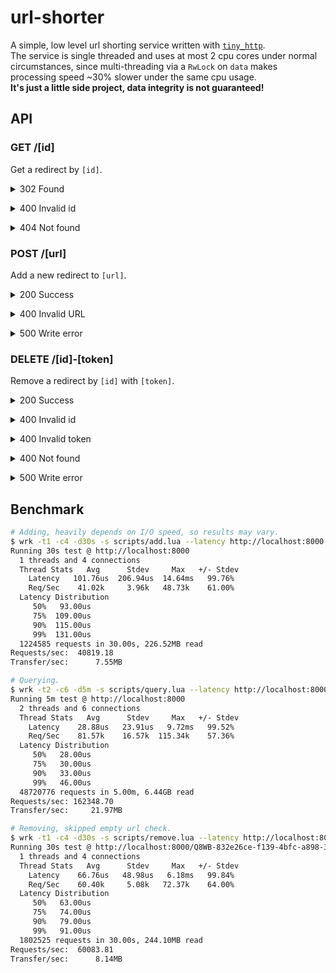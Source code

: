 # url-shorter

A simple, low level url shorting service written with [`tiny_http`](https://github.com/tiny-http/tiny-http).\
The service is single threaded and uses at most 2 cpu cores under normal circumstances,
since multi-threading via a `RwLock` on `data` makes processing speed ~30% slower under the same cpu usage.\
**It's just a little side project, data integrity is not guaranteed!**

## API

### GET /\[id\]

Get a redirect by `[id]`.

<details>
<summary>302 Found</summary><br>

If the id is valid and the redirect exists,\
the server will respond as follows:

```http
HTTP/1.1 302 Found
Location: https://example.com/
Content-Length: 0

```

<br></details>

<details>
<summary>400 Invalid id</summary><br>

When passing an id with `[^0-9a-zA-Z]` in it, or the id decoded is larger than <code>2<sup>64</sup> − 1</code>,\
the server will respond as follows:

```http
HTTP/1.1 400 Bad Request
Content-Type: text/plain; charset=utf-8
Content-Length: 10

invalid-id
```

<br></details>

<details>
<summary>404 Not found</summary><br>

When passing an id that doesn't yet have a corresponding redirect or it has been deleted,\
the server will respond as follows:

```http
HTTP/1.1 404 Not Found
Content-Type: text/plain; charset=utf-8
Content-Length: 9

not-found
```

<br></details>

### POST /\[url\]

Add a new redirect to `[url]`.

<details>
<summary>200 Success</summary><br>

If the provided url is valid,\
the server will respond as follows:

```http
HTTP/1.1 200 OK
Content-Type: application/json
Content-Length: 60

{"id":"yc5c","token":"ee7d345c-d526-4b4e-96fb-ec770197335d"}
```

Where `id` is the id used to access the redirect, and `token` is the token used to remove the redirect.

Note: Every successful request will cause a file write.

<br></details>

<details>
<summary>400 Invalid URL</summary><br>

If the URL can't be parsed by `Url::parse`,\
the server will respond as follows:

```http
HTTP/1.1 400 Bad Request
Content-Type: text/plain; charset=utf-8
Content-Length: 22

invalid-url:empty-host
```

Where the reason behind the colon is one of the following:

- `empty-host`
- `idna-error`
- `invalid-port`
- `invalid-ipv4`
- `invalid-ipv6`
- `invalid-domain`
- `relative-url-without-base`
- `relative-url-with-cannot-be-a-base-base`
- `set-host-on-cannot-be-a-base-url`
- `overflow`
- `unknown`

<br></details>

<details>
<summary>500 Write error</summary><br>

If the server fails to write the redirect to `data.txt`,\
the server will respond as follows:

```http
HTTP/1.1 500 Internal Server Error
Content-Type: text/plain; charset=utf-8
Content-Length: 11

write-error
```

<br></details>

### DELETE /\[id\]-\[token\]

Remove a redirect by `[id]` with `[token]`.

<details>
<summary>200 Success</summary><br>

If the token is a valid UUID and the redirect exists,\
the server will respond as follows:

```http
HTTP/1.1 200 OK
Content-Type: text/plain; charset=utf-8
Content-Length: 20

https://example.com/
```

Where the response body is the url of the redirect.

Note: Every successful request will cause a file write to `prm.txt`, and a entire file rewrite to `data.txt` upon restart.

<br></details>

<details>
<summary>400 Invalid id</summary><br>

When passing an id with `[^0-9a-zA-Z]` in it, or the id decoded is larger than <code>2<sup>64</sup> − 1</code>,\
the server will respond as follows:

```http
HTTP/1.1 400 Bad Request
Content-Type: text/plain; charset=utf-8
Content-Length: 10

invalid-id
```

<br></details>

<details>
<summary>400 Invalid token</summary><br>

If the token is not a valid UUID or it's not the token of the redirect,\
the server will respond as follows:

```http
HTTP/1.1 400 Bad Request
Content-Type: text/plain; charset=utf-8
Content-Length: 13

invalid-token
```

<br></details>

<details>
<summary>400 Not found</summary><br>

If the id doesn't have a corresponding redirect exists,\
the server will respond as follows:

```http
HTTP/1.1 400 Bad Request
Content-Type: text/plain; charset=utf-8
Content-Length: 9

not-found
```

<br></details>

<details>
<summary>500 Write error</summary><br>

If the server fails to write the token to `prm.txt`,\
the server will respond as follows:

```http
HTTP/1.1 500 Internal Server Error
Content-Type: text/plain; charset=utf-8
Content-Length: 11

write-error
```

<br></details>

## Benchmark

```bash
# Adding, heavily depends on I/O speed, so results may vary.
$ wrk -t1 -c4 -d30s -s scripts/add.lua --latency http://localhost:8000
Running 30s test @ http://localhost:8000
  1 threads and 4 connections
  Thread Stats   Avg      Stdev     Max   +/- Stdev
    Latency   101.76us  206.94us  14.64ms   99.76%
    Req/Sec    41.02k     3.96k   48.73k    61.00%
  Latency Distribution
     50%   93.00us
     75%  109.00us
     90%  115.00us
     99%  131.00us
  1224585 requests in 30.00s, 226.52MB read
Requests/sec:  40819.18
Transfer/sec:      7.55MB

# Querying.
$ wrk -t2 -c6 -d5m -s scripts/query.lua --latency http://localhost:8000
Running 5m test @ http://localhost:8000
  2 threads and 6 connections
  Thread Stats   Avg      Stdev     Max   +/- Stdev
    Latency    28.88us   23.91us   9.72ms   99.52%
    Req/Sec    81.57k    16.57k  115.34k    57.36%
  Latency Distribution
     50%   28.00us
     75%   30.00us
     90%   33.00us
     99%   46.00us
  48720776 requests in 5.00m, 6.44GB read
Requests/sec: 162348.70
Transfer/sec:     21.97MB

# Removing, skipped empty url check.
$ wrk -t1 -c4 -d30s -s scripts/remove.lua --latency http://localhost:8000/Q8WB-832e26ce-f139-4bfc-a898-3557dd3830ee
Running 30s test @ http://localhost:8000/Q8WB-832e26ce-f139-4bfc-a898-3557dd3830ee
  1 threads and 4 connections
  Thread Stats   Avg      Stdev     Max   +/- Stdev
    Latency    66.76us   48.98us   6.18ms   99.84%
    Req/Sec    60.40k     5.08k   72.37k    64.00%
  Latency Distribution
     50%   63.00us
     75%   74.00us
     90%   79.00us
     99%   91.00us
  1802525 requests in 30.00s, 244.10MB read
Requests/sec:  60083.81
Transfer/sec:      8.14MB
```
